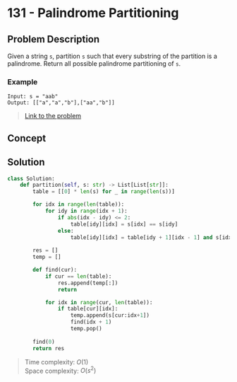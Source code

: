 # 131 - Palindrome Partitioning

## Problem Description

Given a string `s`, partition `s` such that every  substring of the partition is a palindrome. Return all possible palindrome partitioning of `s`.

### Example

```text
Input: s = "aab"
Output: [["a","a","b"],["aa","b"]]
```

> [Link to the problem](https://leetcode.com/problems/palindrome-partitioning)

## Concept

## Solution

```python
class Solution:
    def partition(self, s: str) -> List[List[str]]:
        table = [[0] * len(s) for _ in range(len(s))]

        for idx in range(len(table)):
            for idy in range(idx + 1):
                if abs(idx - idy) <= 2:
                    table[idy][idx] = s[idx] == s[idy]
                else:
                    table[idy][idx] = table[idy + 1][idx - 1] and s[idx] == s[idy]
        
        res = []
        temp = []

        def find(cur):
            if cur == len(table):
                res.append(temp[:])
                return

            for idx in range(cur, len(table)):
                if table[cur][idx]:
                    temp.append(s[cur:idx+1])
                    find(idx + 1)
                    temp.pop()
                
        find(0)
        return res
```

> Time complexity: $O(1)$ \
> Space complexity: $O(s^2)$
